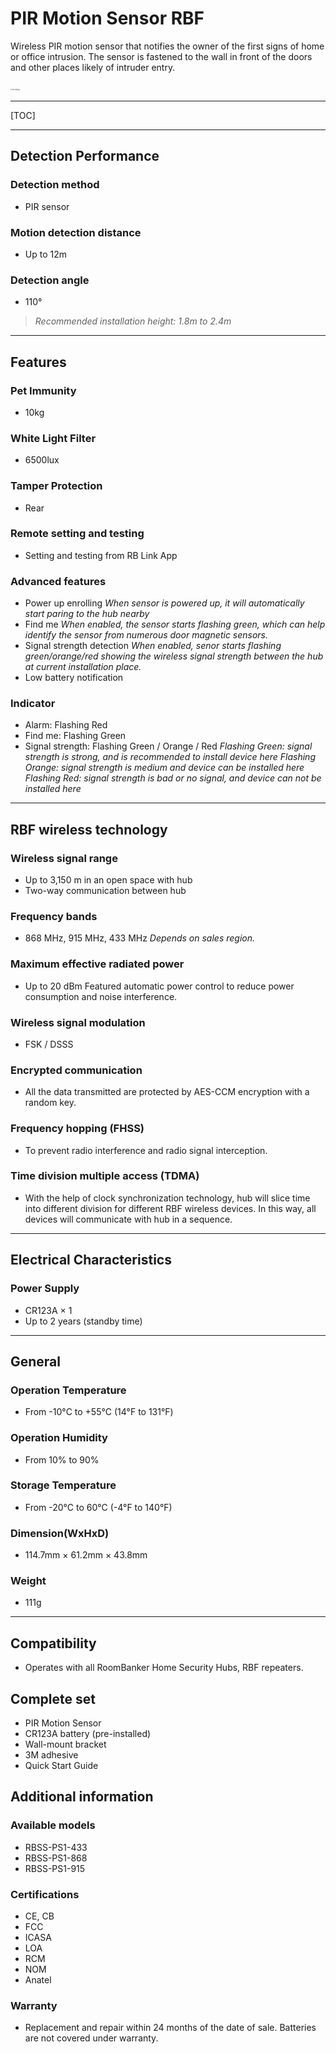 # PIR Motion Sensor RBF

Wireless PIR motion sensor that notifies the owner of the first signs of home or office intrusion. The sensor is fastened to the wall in front of the doors and other places likely of intruder entry.

​    <img src="https://dusunprj.oss-us-west-1.aliyuncs.com/roombanker/PIR-45%E4%BE%A7%E8%A7%86%E5%9B%BE.png" alt="PIR-45侧视图" style="zoom:15%;" />

------

[TOC]

------

## Detection Performance

### Detection method

* PIR sensor

### Motion detection distance

* Up to 12m

### Detection angle

* 110°

> *Recommended installation height: 1.8m to 2.4m*

------

## Features

### Pet Immunity

* 10kg

### White Light Filter

* 6500lux

### Tamper Protection

* Rear

### Remote setting and testing

* Setting and testing from RB Link App

### Advanced features

* Power up enrolling
  *When sensor is powered up, it will automatically start paring to the hub nearby*
* Find me
  *When enabled, the sensor starts flashing green, which can help identify the sensor from numerous door magnetic sensors.*
* Signal strength detection
  *When enabled, senor starts flashing green/orange/red showing the wireless signal strength between the hub at current installation place.* 
* Low battery notification

### Indicator

* Alarm: Flashing Red
* Find me: Flashing Green
* Signal strength: Flashing Green / Orange / Red
  *Flashing Green: signal strength is strong, and is recommended to install device here*
  *Flashing Orange: signal strength is medium and device can be installed here*
  *Flashing Red: signal strength is bad or no signal, and device can not be installed here*

------

## RBF wireless technology

### Wireless signal range

* Up to 3,150 m in an open space with hub
* Two-way communication between hub

### Frequency bands

* 868 MHz, 915 MHz, 433 MHz
  *Depends on sales region.*

### Maximum effective radiated power

* Up to 20 dBm
  Featured automatic power control to reduce power consumption and noise interference.

### Wireless signal modulation

* FSK / DSSS

### Encrypted communication

* All the data transmitted are protected by AES-CCM encryption with a random key.

### Frequency hopping (FHSS)

* To prevent radio interference and radio signal interception.

### Time division multiple access (TDMA)

* With the help of clock synchronization technology, hub will slice time into different division for different RBF wireless devices. In this way, all devices will communicate with hub in a sequence.

------

## Electrical Characteristics

### Power Supply

* CR123A × 1
* Up to 2 years (standby time)

------

## General

### Operation Temperature

* From -10°С to +55°С (14°F to 131°F)

### Operation Humidity

* From 10% to 90%

### Storage Temperature

* From -20°C to 60°C (-4°F to 140°F)

### Dimension(WxHxD)

* 114.7mm × 61.2mm × 43.8mm

### Weight

* 111g

------

## Compatibility

* Operates with all RoomBanker Home Security Hubs,  RBF repeaters.


## Complete set

* PIR Motion Sensor
* CR123A battery (pre-installed)
* Wall-mount bracket
* 3M adhesive
* Quick Start Guide

## Additional information

### Available models

* RBSS-PS1-433
* RBSS-PS1-868
* RBSS-PS1-915

### Certifications

* CE, CB
* FCC
* ICASA
* LOA
* RCM
* NOM
* Anatel

### Warranty

* Replacement and repair within 24 months of the date of sale. Batteries are not covered under warranty.
